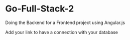 # Go-Full-Stack-2
Doing the Backend for a Frontend project using Angular.js


Add your link to have a connection with your database
